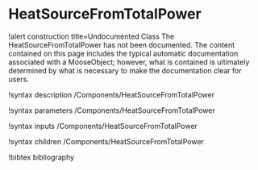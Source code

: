 <!-- MOOSE Documentation Stub: Remove this when content is added. -->

# HeatSourceFromTotalPower

!alert construction title=Undocumented Class
The HeatSourceFromTotalPower has not been documented. The content contained on this page includes the
typical automatic documentation associated with a MooseObject; however, what is contained is
ultimately determined by what is necessary to make the documentation clear for users.

!syntax description /Components/HeatSourceFromTotalPower

!syntax parameters /Components/HeatSourceFromTotalPower

!syntax inputs /Components/HeatSourceFromTotalPower

!syntax children /Components/HeatSourceFromTotalPower

!bibtex bibliography

